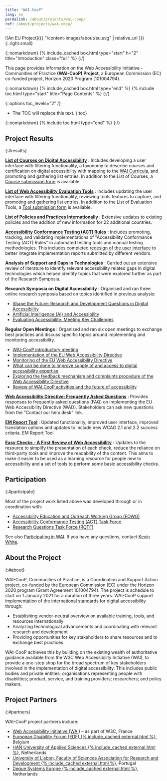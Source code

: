 ```yaml
---
title: "WAI-CooP"
lang: en
permalink: /about/projects/wai-coop/
ref: /about/projects/wai-coop/
---
```


![An EU Project]({{ "/content-images/about/eu.svg" | relative_url }}){:.right.small}

{::nomarkdown}
{% include_cached box.html type="start" h="2" title="Introduction" class="full" %}
{:/}

This page provides information on the Web Accessibility Initiative - Communities of Practice **(WAI-CooP) Project**, a European Commission (EC) co-funded project, Horizon 2020 Program (101004794).

{::nomarkdown}
{% include_cached box.html type="end" %}
{% include toc.html type="start" title="Page Contents" %}
{:/}

{::options toc_levels="2" /}

-   The TOC will replace this text.
{:toc}


{::nomarkdown}
{% include toc.html type="end" %}
{:/}

## Project Results
{:#results}

**[List of Courses on Digital Accessibility](https://www.w3.org/WAI/courses/list/)**
:  Includes developing a user interface with filtering functionality, a taxonomy to describe courses and certification on digital accessibility with mapping to the [WAI Curricula](https://www.w3.org/WAI/curricula/), and promoting and gathering list entries. In addition to the List of Courses, a [Course submission form](https://www.w3.org/WAI/courses/submission/) is available.

**[List of Web Accessibility Evaluation Tools](https://www.w3.org/WAI/test-evaluate/tools/list/)**
:  Includes updating the user interface with filtering functionality, reviewing tools features to capture, and promoting and gathering list entries. In addition to the List of Evaluation Tools, a [Tool submission form](https://www.w3.org/WAI/test-evaluate/tools/submit-a-tool/) is available.

**[List of Policies and Practices Internationally](https://www.w3.org/WAI/policies/)**
:  Extensive updates to existing policies and the addition of new information for 22 additional countries.

**[Accessibility Conformance Testing (ACT) Rules](https://www.w3.org/WAI/standards-guidelines/act/rules/)**
:  Includes promoting, tracking, and validating implementations of "Accessibility Conformance Testing (ACT) Rules" in automated testing tools and manual testing methodologies. This includes completed [redesign of the user interface](https://www.w3.org/WAI/standards-guidelines/act/rules/about/) to better integrate implementation reports submitted by different vendors.

**Analysis of Support and Gaps in Technologies**
:  Carried out an extensive review of literature to identify relevant accessibility related gaps in digital technologies which helped identify topics that were explored further as part of the Research Symposia.

**Research Symposia on Digital Accessibility**
: Organised and ran three online research symposia based on topics identified in previous analysis:
  * [Shape the Future: Research and Development Questions in Digital Accessibility](https://www.w3.org/WAI/about/projects/wai-coop/symposium1/)
  * [Artificial Intelligence (AI) and Accessibility](https://www.w3.org/WAI/research/ai2023/)
  * [Evaluating Accessibility: Meeting Key Challenges](https://www.w3.org/WAI/about/projects/wai-coop/symposium3/)

**Regular Open Meetings**
: Organised and ran six open meetings to exchange best practices and discuss specific topics around implementing and monitoring accessibility.
  * [WAI-CooP introductory meeting](https://www.edf-feph.org/events-slug/wai-coop-first-open-meeting/)
  * [Implementation of the EU Web Accessibility Directive](https://www.edf-feph.org/events-slug/wai-coop-open-meeting2/)
  * [Monitoring of the EU Web Accessibility Directive](https://www.edf-feph.org/events-slug/wai-coop-online-meeting/)
  * [What can be done to improve supply of and access to digital accessibility expertise](https://www.edf-feph.org/events-slug/wai-coop-open-meeting-11-october-2022/)
  * [Exploring the feedback mechanism and complaints procedure of the Web Accessibility Directive](https://www.edf-feph.org/events-slug/wai-coop-open-meeting-7-march-2023/)
  * [Review of WAI CooP activities and the future of accessibility](https://www.edf-feph.org/events-slug/wai-coop-open-meeting-14-november-2023/)

**[Web Accessibility Directive: Frequently Asked Questions](https://web-directive.eu/)**
:  Provides responses to frequently asked questions (FAQ) on implementing the EU Web Accessibility Directive (WAD). Stakeholders can ask new questions from the "Contact our help desk" link.

**[EM Report Tool](https://www.w3.org/WAI/eval/report-tool/)**
:  Updated functionality, improved user interface, improved translation options and updates to include new WCAG 2.1 and 2.2 success criteria.
EM Report Tool

**[Easy Checks - A First Review of Web Accessibility](https://www.w3.org/WAI/test-evaluate/easy-checks/)**
:  Updates to the resource to simplify the presentation of each check, reduce the reliance on third-party tools and improve the readability of the content. This aims to make it easier to be used as a learning resource for people new to accessibility and a set of tools to perform some basic accessibility checks.

## Participation
{:#participate}

Most of the project work listed above was developed through or in coordination with:

-   [Accessibility Education and Outreach Working Group (EOWG)](/about/groups/eowg/)
-   [Accessibility Conformance Testing (ACT) Task Force](/about/groups/task-forces/conformance-testing/)
-   [Research Questions Task Force (RQTF)](/about/groups/task-forces/research-questions/)

See also [Participating in WAI](http://www.w3.org/WAI/participation). If you have any questions, contact [Kevin White](https://www.w3.org/staff/#kevin).

## About the Project
{:#about}

WAI-CooP, Communities of Practice, is a Coordination and Support Action project, co-funded by the European Commission (EC) under the Horizon 2020 program (Grant Agreement 101004794). The project is schedule to start on 1 January 2021 for a duration of three years. WAI-CooP support implementation of the international standards for digital accessibility through:

-   Establishing vendor-neutral overview on available training, tools, and resources internationally
-   Analyzing technological advancements and coordinating with relevant research and development
-   Providing opportunities for key stakeholders to share resources and to exchange best practices

WAI-CooP achieves this by building on the existing wealth of authoritative guidance available from the W3C Web Accessibility Initiative (WAI), to provide a one-stop shop for the broad spectrum of key stakeholders involved in the implementation of digital accessibility. This includes public bodies and private entities; organisations representing people with disabilities; product, service, and training providers; researchers; and policy makers.

## Project Partners
{:#partners}

WAI-CooP project partners include:

-   [Web Accessibility Initiative (WAI)](https://www.w3.org/WAI/) – as part of W3C, France
-   [European Disability Forum (EDF) {% include_cached external.html %}](https://www.edf-feph.org/), Belgium
-   [HAN University of Applied Sciences {% include_cached external.html %}](https://hanuniversity.com/en/), Netherlands
-   [University of Lisbon, Faculty of Sciences Association for Research and Development {% include_cached external.html %}](http://www.fciencias-id.pt/), Portugal
-   [Deque Systems Europe {% include_cached external.html %}](https://www.deque.com/), Netherlands
